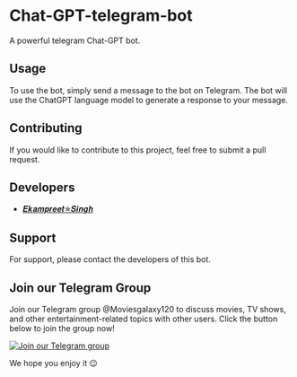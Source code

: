 # Chat-GPT-telegram-bot
A powerful telegram Chat-GPT bot.


## Usage

To use the bot, simply send a message to the bot on Telegram. The bot will use the ChatGPT language model to generate a response to your message.

## Contributing

If you would like to contribute to this project, feel free to submit a pull request.

## Developers

- [𝑬𝒌𝒂𝒎𝒑𝒓𝒆𝒆𝒕✯𝑺𝒊𝒏𝒈𝒉](https://t.me/MoviesGalaxy120)

## Support

For support, please contact the developers of this bot.

## Join our Telegram Group

Join our Telegram group @Moviesgalaxy120 to discuss movies, TV shows, and other entertainment-related topics with other users. Click the button below to join the group now!

[![Join our Telegram group](https://img.shields.io/badge/Join-Telegram-blue)](https://t.me/Moviesgalaxy120)

We hope you enjoy it 😉